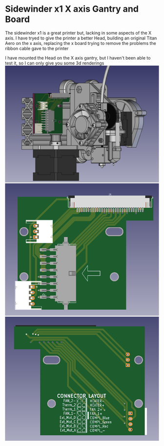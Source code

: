 # Sidewinder x1 X axis Gantry and Board

The sidewinder x1 is a great printer but, lacking in some aspects of the X axis.
I have tryed to give the printer a better Head, building an original Titan Aero on the x axis, replacing the x board trying to remove the problems the ribbon cable gave to the printer

I have mounted the Head on the X axis gantry, but I haven't been able to test it, so I can only give you some 3d renderings
![3D Model](Images/Gantry.png)
![Board Front](Images/Board_Front.png)
![Board Back](Images/Board_Back.png)
